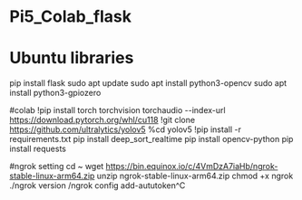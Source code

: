 # Pi5_Colab_flask
# Ubuntu libraries
pip install flask
sudo apt update
sudo apt install python3-opencv
sudo apt install python3-gpiozero

#colab
!pip install torch torchvision torchaudio --index-url https://download.pytorch.org/whl/cu118
!git clone https://github.com/ultralytics/yolov5
%cd yolov5
!pip install -r requirements.txt
pip install deep_sort_realtime
pip install opencv-python
pip install requests


#ngrok setting
cd ~
wget https://bin.equinox.io/c/4VmDzA7iaHb/ngrok-stable-linux-arm64.zip
unzip ngrok-stable-linux-arm64.zip
chmod +x ngrok
./ngrok version
/ngrok config add-aututoken^C
